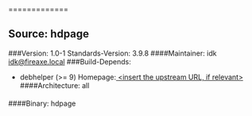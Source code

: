  
============= 

Source: hdpage 
------------- 

###Version: 1.0-1
Standards-Version: 3.9.8
####Maintainer: idk <idk@fireaxe.local>
###Build-Depends:
  * debhelper (>= 9)
Homepage:[ <insert the upstream URL, if relevant> ](<insert the upstream URL, if relevant>)
####Architecture: all
####
####Binary: hdpage
